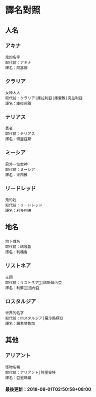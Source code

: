 # 譯名對照
 
## 人名
### アキナ
```
鬼的名字
取代前：アキナ
譯名：阿基娜
```
### クラリア
```
女神大人
取代前：クラリア|庫拉利亞|庫蕾雅|克拉利亞
譯名：庫拉莉雅
```
### テリアス
```
勇者
取代前：テリアス
譯名：特里亞斯
```
### ミーシア
```
另外一位女神
取代前：ミーシア
譯名：米西雅
```
### リードレッド
```
鬼的姓
取代前：リードレッド
譯名：利多列德
```
## 地名
### 
```
地下城名
取代前：瑞嘎魯
譯名：利嘎魯
```
### リストネア
```
王國
取代前：リストネア|瑞斯頭內亞
譯名：利蘇透內亞
```
### ロスタルジア
```
世界的名字
取代前：ロスタルジア|羅沙路極亞
譯名：羅素塔魯加
```
## 其他
### アリアント
```
怪物名稱
取代前：アリアント|阿里安特
譯名：亞里螞蟻
```
#### 最後更新：2018-08-01T02:50:58+08:00